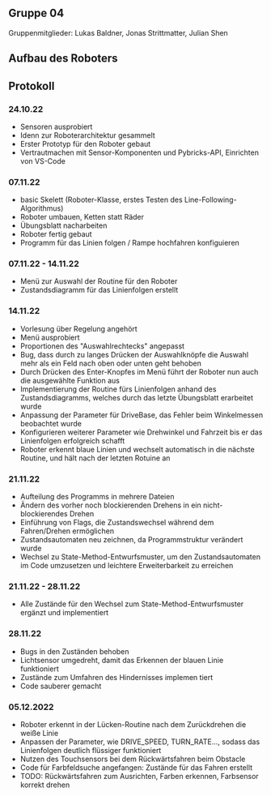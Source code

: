 ## Gruppe 04
Gruppenmitglieder: Lukas Baldner, Jonas Strittmatter, Julian Shen

## Aufbau des Roboters


## Protokoll

### 24.10.22
- Sensoren ausprobiert
- Idenn zur Roboterarchitektur gesammelt
- Erster Prototyp für den Roboter gebaut
- Vertrautmachen mit Sensor-Komponenten und Pybricks-API, Einrichten von VS-Code

### 07.11.22
- basic Skelett (Roboter-Klasse, erstes Testen des Line-Following-Algorithmus)
- Roboter umbauen, Ketten statt Räder
- Übungsblatt nacharbeiten
- Roboter fertig gebaut
- Programm für das Linien folgen / Rampe hochfahren konfiguieren

### 07.11.22 - 14.11.22
- Menü zur Auswahl der Routine für den Roboter
- Zustandsdiagramm für das Linienfolgen erstellt

### 14.11.22
- Vorlesung über Regelung angehört
- Menü ausprobiert
- Proportionen des "Auswahlrechtecks" angepasst
- Bug, dass durch zu langes Drücken der Auswahlknöpfe die Auswahl mehr als ein Feld nach oben oder unten geht behoben
- Durch Drücken des Enter-Knopfes im Menü führt der Roboter nun auch die ausgewählte Funktion aus
- Implementierung der Routine fürs Linienfolgen anhand des Zustandsdiagramms, welches durch das letzte Übungsblatt erarbeitet wurde
- Anpassung der Parameter für DriveBase, das Fehler beim Winkelmessen beobachtet wurde
- Konfigurieren weiterer Parameter wie Drehwinkel und Fahrzeit bis er das Linienfolgen erfolgreich schafft
- Roboter erkennt blaue Linien und wechselt automatisch in die nächste Routine, und hält nach der letzten Rotuine an

### 21.11.22
- Aufteilung des Programms in mehrere Dateien
- Ändern des vorher noch blockierenden Drehens in ein nicht-blockierendes Drehen
- Einführung von Flags, die Zustandswechsel während dem Fahren/Drehen ermöglichen
- Zustandsautomaten neu zeichnen, da Programmstruktur verändert wurde
- Wechsel zu State-Method-Entwurfsmuster, um den Zustandsautomaten im Code umzusetzen und leichtere Erweiterbarkeit zu erreichen

### 21.11.22 - 28.11.22
- Alle Zustände für den Wechsel zum State-Method-Entwurfsmuster ergänzt und implementiert

### 28.11.22
- Bugs in den Zuständen behoben
- Lichtsensor umgedreht, damit das Erkennen der blauen Linie funktioniert
- Zustände zum Umfahren des Hindernisses implemen tiert
- Code sauberer gemacht

### 05.12.2022
- Roboter erkennt in der Lücken-Routine nach dem Zurückdrehen die weiße Linie
- Anpassen der Parameter, wie DRIVE_SPEED, TURN_RATE..., sodass das Linienfolgen deutlich flüssiger funktioniert
- Nutzen des Touchsensors bei dem Rückwärtsfahren beim Obstacle
- Code für Farbfeldsuche angefangen: Zustände für das Fahren erstellt
- TODO: Rückwärtsfahren zum Ausrichten, Farben erkennen, Farbsensor korrekt drehen